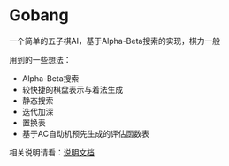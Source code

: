 # Gobang
一个简单的五子棋AI，基于Alpha-Beta搜索的实现，棋力一般

用到的一些想法：
+ Alpha-Beta搜索
+ 较快捷的棋盘表示与着法生成
+ 静态搜索
+ 迭代加深
+ 置换表
+ 基于AC自动机预先生成的评估函数表

相关说明请看：[说明文档](http://150.158.179.219/index.php/2021/07/19/gobang_ai/)
